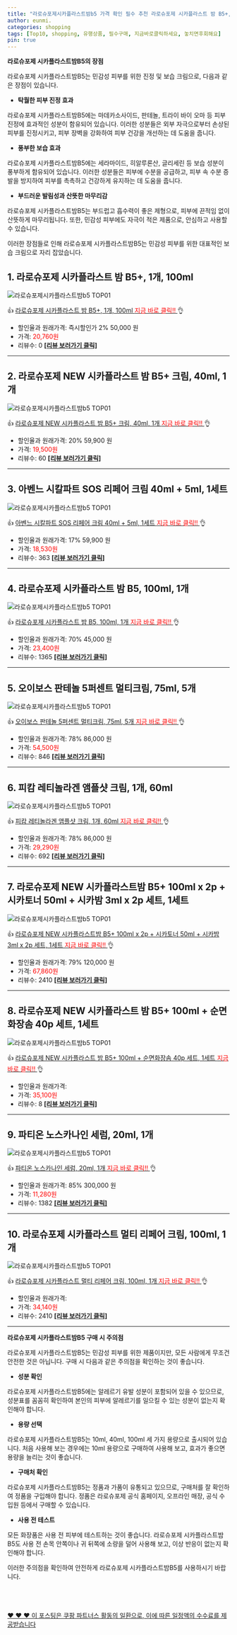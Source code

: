 ```yaml
---
title: "라로슈포제시카플라스트밤b5 가격 확인 필수 추천 라로슈포제 시카플라스트 밤 B5+, 1개, 100ml 비교 장점 구매가이드"
author: eunmi.
categories: shopping
tags: [Top10, shopping, 유행상품, 필수구매, 지금바로클릭하세요, 놓치면후회해요]
pin: true
---
```

**라로슈포제 시카플라스트밤B5의 장점**

라로슈포제 시카플라스트밤B5는 민감성 피부를 위한 진정 및 보습 크림으로, 다음과 같은 장점이 있습니다.

* **탁월한 피부 진정 효과**

라로슈포제 시카플라스트밤B5에는 마데카소사이드, 판테놀, 트라이 바이 오마 등 피부 진정에 효과적인 성분이 함유되어 있습니다. 이러한 성분들은 외부 자극으로부터 손상된 피부를 진정시키고, 피부 장벽을 강화하여 피부 건강을 개선하는 데 도움을 줍니다.

* **풍부한 보습 효과**

라로슈포제 시카플라스트밤B5에는 세라마이드, 히알루론산, 글리세린 등 보습 성분이 풍부하게 함유되어 있습니다. 이러한 성분들은 피부에 수분을 공급하고, 피부 속 수분 증발을 방지하여 피부를 촉촉하고 건강하게 유지하는 데 도움을 줍니다.

* **부드러운 발림성과 산뜻한 마무리감**

라로슈포제 시카플라스트밤B5는 부드럽고 흡수력이 좋은 제형으로, 피부에 끈적임 없이 산뜻하게 마무리됩니다. 또한, 민감성 피부에도 자극이 적은 제품으로, 안심하고 사용할 수 있습니다.

이러한 장점들로 인해 라로슈포제 시카플라스트밤B5는 민감성 피부를 위한 대표적인 보습 크림으로 자리 잡았습니다.

   

## 1. 라로슈포제 시카플라스트 밤 B5+, 1개, 100ml

![라로슈포제시카플라스트밤b5 TOP01](https://thumbnail9.coupangcdn.com/thumbnails/remote/230x230ex/image/vendor_inventory/b250/18eb6393cc41f83008c2ab73de8d0f88496551cc5d887fc3576c19d6b67f.jpg)


👍 [라로슈포제 시카플라스트 밤 B5+, 1개, 100ml <font color=red> 지금 바로 클릭!! </font> ](https://link.coupang.com/re/AFFSDP?lptag=AF3617701&subid=GithubCoopas&pageKey=7225706597&traceid=V0-153&itemId=18321894603&vendorItemId=85466644251) 👌 


- 할인율과 원래가격: 즉시할인가 2%  50,000   원
- 가격: <span style='color:red'>20,760원</span>
- 리뷰수: 0  [**[리뷰 보러가기 클릭]**](https://link.coupang.com/re/AFFSDP?lptag=AF3617701&subid=GithubCoopas&pageKey=7225706597&traceid=V0-153&itemId=18321894603&vendorItemId=85466644251)

---


   

## 2. 라로슈포제 NEW 시카플라스트 밤 B5+ 크림, 40ml, 1개

![라로슈포제시카플라스트밤b5 TOP01](https://thumbnail6.coupangcdn.com/thumbnails/remote/230x230ex/image/retail/images/7029698806332344-ec39724e-6947-4811-a5d6-e994e4508dec.jpg)


👍 [라로슈포제 NEW 시카플라스트 밤 B5+ 크림, 40ml, 1개 <font color=red> 지금 바로 클릭!! </font> ](https://link.coupang.com/re/AFFSDP?lptag=AF3617701&subid=GithubCoopas&pageKey=6820232311&traceid=V0-153&itemId=16162759817&vendorItemId=83358381384) 👌 


- 할인율과 원래가격: 20%  59,900   원
- 가격: <span style='color:red'>19,500원</span>
- 리뷰수: 60  [**[리뷰 보러가기 클릭]**](https://link.coupang.com/re/AFFSDP?lptag=AF3617701&subid=GithubCoopas&pageKey=6820232311&traceid=V0-153&itemId=16162759817&vendorItemId=83358381384)

---


   

## 3. 아벤느 시칼파트 SOS 리페어 크림 40ml + 5ml, 1세트

![라로슈포제시카플라스트밤b5 TOP01](https://thumbnail10.coupangcdn.com/thumbnails/remote/230x230ex/image/retail/images/4891829511270586-bab19ba6-700e-4d42-a72d-69fb9b6d4666.jpg)


👍 [아벤느 시칼파트 SOS 리페어 크림 40ml + 5ml, 1세트 <font color=red> 지금 바로 클릭!! </font> ](https://link.coupang.com/re/AFFSDP?lptag=AF3617701&subid=GithubCoopas&pageKey=6222267783&traceid=V0-153&itemId=12458382433&vendorItemId=79727376502) 👌 


- 할인율과 원래가격: 17%  59,900   원
- 가격: <span style='color:red'>18,530원</span>
- 리뷰수: 363  [**[리뷰 보러가기 클릭]**](https://link.coupang.com/re/AFFSDP?lptag=AF3617701&subid=GithubCoopas&pageKey=6222267783&traceid=V0-153&itemId=12458382433&vendorItemId=79727376502)

---


   

## 4. 라로슈포제 시카플라스트 밤 B5, 100ml, 1개

![라로슈포제시카플라스트밤b5 TOP01](https://thumbnail9.coupangcdn.com/thumbnails/remote/230x230ex/image/vendor_inventory/7bfa/894f371ab5c05a12d6771f9229d353815c2f2dc6020d23ce330ebab1e489.jpg)


👍 [라로슈포제 시카플라스트 밤 B5, 100ml, 1개 <font color=red> 지금 바로 클릭!! </font> ](https://link.coupang.com/re/AFFSDP?lptag=AF3617701&subid=GithubCoopas&pageKey=6820232311&traceid=V0-153&itemId=16167612994&vendorItemId=85860722218) 👌 


- 할인율과 원래가격: 70%  45,000   원
- 가격: <span style='color:red'>23,400원</span>
- 리뷰수: 1365  [**[리뷰 보러가기 클릭]**](https://link.coupang.com/re/AFFSDP?lptag=AF3617701&subid=GithubCoopas&pageKey=6820232311&traceid=V0-153&itemId=16167612994&vendorItemId=85860722218)

---


   

## 5. 오이보스 판테놀 5퍼센트 멀티크림, 75ml, 5개

![라로슈포제시카플라스트밤b5 TOP01](https://thumbnail8.coupangcdn.com/thumbnails/remote/230x230ex/image/retail/images/ed7ba8d9-b926-4995-93a9-bab7f13580736268481906588076961.png)


👍 [오이보스 판테놀 5퍼센트 멀티크림, 75ml, 5개 <font color=red> 지금 바로 클릭!! </font> ](https://link.coupang.com/re/AFFSDP?lptag=AF3617701&subid=GithubCoopas&pageKey=6718444365&traceid=V0-153&itemId=19169724148&vendorItemId=86287965985) 👌 


- 할인율과 원래가격: 78%  86,000   원
- 가격: <span style='color:red'>54,500원</span>
- 리뷰수: 846  [**[리뷰 보러가기 클릭]**](https://link.coupang.com/re/AFFSDP?lptag=AF3617701&subid=GithubCoopas&pageKey=6718444365&traceid=V0-153&itemId=19169724148&vendorItemId=86287965985)

---


   

## 6. 피캄 레티놀라겐 앰플샷 크림, 1개, 60ml

![라로슈포제시카플라스트밤b5 TOP01](https://thumbnail10.coupangcdn.com/thumbnails/remote/230x230ex/image/vendor_inventory/553d/2bd43ec5752db947f1ef5cf9679cb53325e0ebba1f4010f482631f5c9ffc.png)


👍 [피캄 레티놀라겐 앰플샷 크림, 1개, 60ml <font color=red> 지금 바로 클릭!! </font> ](https://link.coupang.com/re/AFFSDP?lptag=AF3617701&subid=GithubCoopas&pageKey=7645606462&traceid=V0-153&itemId=20328597313&vendorItemId=87403734908) 👌 


- 할인율과 원래가격: 78%  86,000   원
- 가격: <span style='color:red'>29,290원</span>
- 리뷰수: 692  [**[리뷰 보러가기 클릭]**](https://link.coupang.com/re/AFFSDP?lptag=AF3617701&subid=GithubCoopas&pageKey=7645606462&traceid=V0-153&itemId=20328597313&vendorItemId=87403734908)

---


   

## 7. 라로슈포제 NEW 시카플라스트밤 B5+ 100ml x 2p + 시카토너 50ml + 시카밤 3ml x 2p 세트, 1세트

![라로슈포제시카플라스트밤b5 TOP01](https://thumbnail9.coupangcdn.com/thumbnails/remote/230x230ex/image/retail/images/2022/11/29/11/5/53af6fa3-0c98-44e1-8fb3-0bedf9de1cc5.jpg)


👍 [라로슈포제 NEW 시카플라스트밤 B5+ 100ml x 2p + 시카토너 50ml + 시카밤 3ml x 2p 세트, 1세트 <font color=red> 지금 바로 클릭!! </font> ](https://link.coupang.com/re/AFFSDP?lptag=AF3617701&subid=GithubCoopas&pageKey=6956076414&traceid=V0-153&itemId=16917531739&vendorItemId=84095447509) 👌 


- 할인율과 원래가격: 79%  120,000   원
- 가격: <span style='color:red'>67,860원</span>
- 리뷰수: 2410  [**[리뷰 보러가기 클릭]**](https://link.coupang.com/re/AFFSDP?lptag=AF3617701&subid=GithubCoopas&pageKey=6956076414&traceid=V0-153&itemId=16917531739&vendorItemId=84095447509)

---


   

## 8. 라로슈포제 NEW 시카플라스트 밤 B5+ 100ml + 순면화장솜 40p 세트, 1세트

![라로슈포제시카플라스트밤b5 TOP01](https://thumbnail9.coupangcdn.com/thumbnails/remote/230x230ex/image/retail/images/5354704512627372-e0bd8aa8-387c-4503-9a5e-c18124b461e6.png)


👍 [라로슈포제 NEW 시카플라스트 밤 B5+ 100ml + 순면화장솜 40p 세트, 1세트 <font color=red> 지금 바로 클릭!! </font> ](https://link.coupang.com/re/AFFSDP?lptag=AF3617701&subid=GithubCoopas&pageKey=7558949510&traceid=V0-153&itemId=19909979356&vendorItemId=87009909373) 👌 


- 할인율과 원래가격: 
- 가격: <span style='color:red'>35,100원</span>
- 리뷰수: 8  [**[리뷰 보러가기 클릭]**](https://link.coupang.com/re/AFFSDP?lptag=AF3617701&subid=GithubCoopas&pageKey=7558949510&traceid=V0-153&itemId=19909979356&vendorItemId=87009909373)

---


   

## 9. 파티온 노스카나인 세럼, 20ml, 1개

![라로슈포제시카플라스트밤b5 TOP01](https://thumbnail9.coupangcdn.com/thumbnails/remote/230x230ex/image/retail/images/2022/10/24/14/4/572d6530-cb58-484f-be89-2cc58495c51f.jpg)


👍 [파티온 노스카나인 세럼, 20ml, 1개 <font color=red> 지금 바로 클릭!! </font> ](https://link.coupang.com/re/AFFSDP?lptag=AF3617701&subid=GithubCoopas&pageKey=6865552810&traceid=V0-153&itemId=16408580300&vendorItemId=83599655830) 👌 


- 할인율과 원래가격: 85%  300,000   원
- 가격: <span style='color:red'>11,280원</span>
- 리뷰수: 1382  [**[리뷰 보러가기 클릭]**](https://link.coupang.com/re/AFFSDP?lptag=AF3617701&subid=GithubCoopas&pageKey=6865552810&traceid=V0-153&itemId=16408580300&vendorItemId=83599655830)

---


   

## 10. 라로슈포제 시카플라스트 멀티 리페어 크림, 100ml, 1개

![라로슈포제시카플라스트밤b5 TOP01](https://thumbnail8.coupangcdn.com/thumbnails/remote/230x230ex/image/retail/images/4448856471060209-ca6ad8e8-f34f-4009-aecd-05223d649222.png)


👍 [라로슈포제 시카플라스트 멀티 리페어 크림, 100ml, 1개 <font color=red> 지금 바로 클릭!! </font> ](https://link.coupang.com/re/AFFSDP?lptag=AF3617701&subid=GithubCoopas&pageKey=7199449481&traceid=V0-153&itemId=18194483956&vendorItemId=85343154972) 👌 


- 할인율과 원래가격: 
- 가격: <span style='color:red'>34,140원</span>
- 리뷰수: 2410  [**[리뷰 보러가기 클릭]**](https://link.coupang.com/re/AFFSDP?lptag=AF3617701&subid=GithubCoopas&pageKey=7199449481&traceid=V0-153&itemId=18194483956&vendorItemId=85343154972)

---
**라로슈포제 시카플라스트밤B5 구매 시 주의점**

라로슈포제 시카플라스트밤B5는 민감성 피부를 위한 제품이지만, 모든 사람에게 무조건 안전한 것은 아닙니다. 구매 시 다음과 같은 주의점을 확인하는 것이 좋습니다.

* **성분 확인**

라로슈포제 시카플라스트밤B5에는 알레르기 유발 성분이 포함되어 있을 수 있으므로, 성분표를 꼼꼼히 확인하여 본인의 피부에 알레르기를 일으킬 수 있는 성분이 없는지 확인해야 합니다.

* **용량 선택**

라로슈포제 시카플라스트밤B5는 10ml, 40ml, 100ml 세 가지 용량으로 출시되어 있습니다. 처음 사용해 보는 경우에는 10ml 용량으로 구매하여 사용해 보고, 효과가 좋으면 용량을 늘리는 것이 좋습니다.

* **구매처 확인**

라로슈포제 시카플라스트밤B5는 정품과 가품이 유통되고 있으므로, 구매처를 잘 확인하여 정품을 구입해야 합니다. 정품은 라로슈포제 공식 홈페이지, 오프라인 매장, 공식 수입원 등에서 구매할 수 있습니다.

* **사용 전 테스트**

모든 화장품은 사용 전 피부에 테스트하는 것이 좋습니다. 라로슈포제 시카플라스트밤B5도 사용 전 손목 안쪽이나 귀 뒤쪽에 소량을 덜어 사용해 보고, 이상 반응이 없는지 확인해야 합니다.

이러한 주의점을 확인하여 안전하게 라로슈포제 시카플라스트밤B5를 사용하시기 바랍니다.<br><br><br><br><br> [ ❤ ❤ ❤ 이 포스팅은 쿠팡 파트너스 활동의 일환으로, 이에 따른 일정액의 수수료를 제공받습니다](https://link.coupang.com/a/bcEFyh)